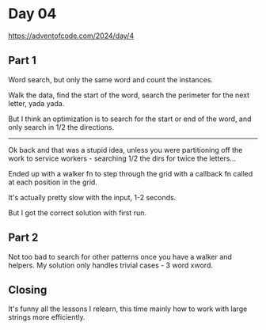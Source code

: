 # Day 04

https://adventofcode.com/2024/day/4



## Part 1

Word search, but only the same word and count the instances.

Walk the data, find the start of the word, search the perimeter for the next letter, yada yada.

But I think an optimization is to search for the start or end of the word, and only search in 1/2 the directions.

---

Ok back and that was a stupid idea, unless you were partitioning off the work to service workers - searching 1/2 the dirs for twice the letters...

Ended up with a walker fn to step through the grid with a callback fn called at each position in the grid.

It's actually pretty slow with the input, 1-2 seconds.

But I got the correct solution with first run.

## Part 2

Not too bad to search for other patterns once you have a walker and helpers. My solution only handles trivial cases - 3 word xword.

## Closing

It's funny all the lessons I relearn, this time mainly how to work with large strings more efficiently.
